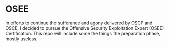 # OSEE
In efforts to continue the sufferance and agony delivered by OSCP and OSCE, I decided to pursue the Offensive Security Exploitation Expert (OSEE) Certification. This repo will include some the things the preparation phase, mostly useless.
